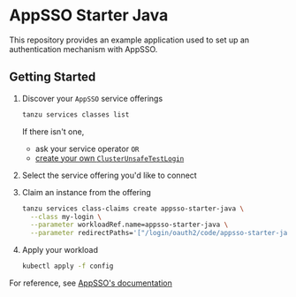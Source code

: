 # AppSSO Starter Java

This repository provides an example application used to set up an authentication mechanism with AppSSO.

## Getting Started

1. Discover your `AppSSO` service offerings

   ```bash
   tanzu services classes list
   ```

   If there isn't one,

   - ask your service operator `OR`
   - [create your own `ClusterUnsafeTestLogin`](https://docs.vmware.com/en/VMware-Tanzu-Application-Platform/1.6/tap/app-sso-reference-api-clusterunsafetestlogin.html)

1. Select the service offering you'd like to connect

1. Claim an instance from the offering

   ```bash
   tanzu services class-claims create appsso-starter-java \
     --class my-login \
     --parameter workloadRef.name=appsso-starter-java \
     --parameter redirectPaths='["/login/oauth2/code/appsso-starter-java"]'
   ```

1. Apply your workload

   ```bash
   kubectl apply -f config
   ```

For reference, see
[AppSSO's documentation](https://docs.vmware.com/en/VMware-Tanzu-Application-Platform/1.6/tap/app-sso-about.html)
